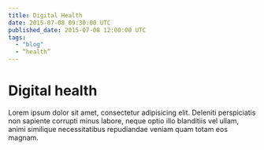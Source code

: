 ```yaml
---
title: Digital Health
date: 2015-07-08 09:30:00 UTC
published_date: 2015-07-08 12:00:00 UTC
tags:
  - "blog"
  - “health”
---
```


# Digital health

Lorem ipsum dolor sit amet, consectetur adipisicing elit. Deleniti perspiciatis non sapiente corrupti minus labore, 
neque optio illo blanditiis vel ullam, animi similique necessitatibus repudiandae veniam quam totam eos magnam.
